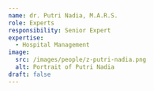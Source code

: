 ```yaml
---
name: dr. Putri Nadia, M.A.R.S.
role: Experts
responsibility: Senior Expert
expertise:
  - Hospital Management
image:
  src: /images/people/z-putri-nadia.png
  alt: Portrait of Putri Nadia
draft: false
---
```

